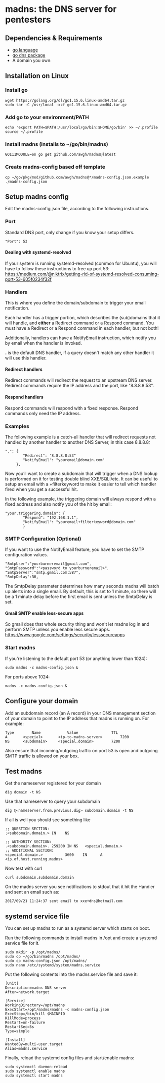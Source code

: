 # madns: the DNS server for pentesters

## Dependencies & Requirements
 - [go language](https://golang.org/)
 - [go dns package](https://github.com/miekg/dns)
 - A domain you own


## Installation on Linux

### Install go
```
wget https://golang.org/dl/go1.15.6.linux-amd64.tar.gz
sudo tar -C /usr/local -xzf go1.15.6.linux-amd64.tar.gz
```

### Add go to your environment/PATH
```
echo 'export PATH=$PATH:/usr/local/go/bin:$HOME/go/bin' >> ~/.profile
source ~/.profile
```

### Install madns (installs to ~/go/bin/madns)
```
GO111MODULE=on go get github.com/awgh/madns@latest
```

### Create madns-config based off template
```
cp ~/go/pkg/mod/github.com/awgh/madns@*/madns-config.json.example ./madns-config.json
```

## Setup madns config

Edit the madns-config.json file, according to the following instructions.

### Port
Standard DNS port, only change if you know your setup differs.

`"Port": 53`

#### Dealing with systemd-resolved
If your system is running systemd-resolved (common for Ubuntu), you will have to follow these instructions to free up port 53: 
https://medium.com/@niktrix/getting-rid-of-systemd-resolved-consuming-port-53-605f0234f32f


### Handlers
This is where you define the domain/subdomain to trigger your email notification.

Each handler has a trigger portion, which describes the (sub)domains that it will handle, and **either** a Redirect command or a Respond command.  You must have a Redirect or a Respond command in each handler, but not both!

Additionally, handlers can have a NotifyEmail instruction, which notify you by email when the handler is invoked.

**.** is the default DNS handler, if a query doesn't match any other handler it will use this handler.

#### Redirect handlers
Redirect commands will redirect the request to an upstream DNS server.  Redirect commands require the IP address and the port, like "8.8.8.8:53".

#### Respond handlers
Respond commands will respond with a fixed response.  Respond commands only need the IP address.


### Examples
The following example is a catch-all handler that will redirect requests not handled by another handler to another DNS Server, in this case 8.8.8.8:

```
".": {
        "Redirect": "8.8.8.8:53"
        "NotifyEmail": "youremail@domain.com"
     },
```

Now you’ll want to create a subdomain that will trigger when a DNS lookup is performed on it for testing double blind XXE/SQLi/etc. It can be useful to setup an email with a +filterkeyword to make it easier to tell which handler fired when you get a successful hit.

In the following example, the triggering domain will always respond with a fixed address and also notify you of the hit by email:

```
"your.triggering.domain": { 
        "Respond": "192.168.1.1", 
        "NotifyEmail": "youremail+filterkeyword@domain.com"
        }
```

### SMTP Configuration (Optional)

If you want to use the NotifyEmail feature, you have to set the SMTP configuration values.

```
"SmtpUser":"yourburneremail@gmail.com",
"SmtpPassword":"<password to yourburneremail>",
"SmtpServer":"smtp.gmail.com:587",
"SmtpDelay":30,
```
The SmtpDelay parameter determines how many seconds madns will batch up alerts into a single email.  By default, this is set to 1 minute, so there will be a 1 minute delay before the first email is sent unless the SmtpDelay is set.

#### Gmail SMTP enable less-secure apps
So gmail does that whole security thing and won't let madns log in and
perform SMTP unless you enable less secure apps. https://www.google.com/settings/security/lesssecureapps

### Start madns
If you're listening to the default port 53 (or anything lower than 1024):

`sudo madns -c madns-config.json &`

For ports above 1024:

`madns -c madns-config.json &`

## Configure your domain
Add an subdomain record (an A record) in your DNS management section of your domain to point to the IP address that madns is running on. For example:

```
Type		Name			Value				TTL
A		<special>		<ip-to-madns-server>		7200
NS		<subdomain>		<special.domain>		7200
```
Also ensure that incoming/outgoing traffic on port 53 is open and outgoing SMTP traffic is allowed on your box.

## Test madns
Get the nameserver registered for your domain

`dig domain -t NS   `

Use that nameserver to query your subdomain

`dig @<nameserver.from.previous.dig> subdomain.domain -t NS`

If all is well you should see something like
```
;; QUESTION SECTION:
;<subdomain.domain.> IN    NS

;; AUTHORITY SECTION:
.<subdomain.domain>. 259200 IN NS   <special.domain.>
;; ADDITIONAL SECTION:
<special.domain.>          3600    IN      A       <ip.of.host.running.madns>
```


Now test with curl

`curl subdomain.subdomain.domain`

On the madns server you see notifications to stdout that it hit the Handler and sent an email such as:

`2017/09/21 11:24:37 sent email to xxe+dns@hotmail.com`

   

## systemd service file

You can set up madns to run as a systemd server which starts on boot.

Run the following commands to install madns in /opt and create a systemd service file for it.

```
sudo mkdir -p /opt/madns/
sudo cp ~/go/bin/madns /opt/madns/
sudo cp madns-config.json /opt/madns/
sudo nano /etc/systemd/system/madns.service
```

Put the following contents into the madns.service file and save it:
```
[Unit]
Description=madns DNS server
After=network.target

[Service]
WorkingDirectory=/opt/madns
ExecStart=/opt/madns/madns -c madns-config.json
ExecStop=/bin/kill $MAINPID
KillMode=process
Restart=on-failure
RestartSec=5s
Type=simple

[Install]
WantedBy=multi-user.target
Alias=madns.service
```

Finally, reload the systemd config files and start/enable madns:
```
sudo systemctl daemon-reload
sudo systemctl enable madns
sudo systemctl start madns
```